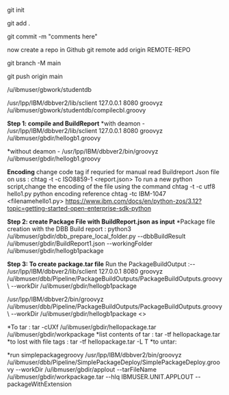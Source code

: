 git init

git add .

git commit -m "comments here"

now create a repo in Github
git remote add origin REMOTE-REPO

git branch -M main

git push origin main

/u/ibmuser/gbwork/studentdb

/usr/lpp/IBM/dbbver2/lib/sclient 127.0.0.1 8080 groovyz  /u/ibmuser/gbwork/studentdb/compilecbl.groovy

**Step 1: compile and BuildReport**
 *with deamon - /usr/lpp/IBM/dbbver2/lib/sclient 127.0.0.1 8080 groovyz /u/ibmuser/gbdir/hellogb1.groovy

  *without deamon - /usr/lpp/IBM/dbbver2/bin/groovyz /u/ibmuser/gbdir/hellogb1.groovy

**Encoding**
change code tag if requried for manual read Buildreport Json file on uss : chtag -t -c ISO8859-1 <report.json>
To run a new python script,change the encoding of the file using the command   chtag -t -c utf8 hello1.py
python encoding reference chtag -tc IBM-1047 <filenamehello1.py>
https://www.ibm.com/docs/en/python-zos/3.12?topic=getting-started-open-enterprise-sdk-python 

**Step 2: create Package File with BuildReport.json as input**
*Package file creation with the DBB Build report :
python3 /u/ibmuser/gbdir/dbb_prepare_local_folder.py --dbbBuildResult /u/ibmuser/gbdir/BuildReport1.json               --workingFolder /u/ibmuser/gbdir/hellogb1package

**Step 3: To create package.tar file**
Run the PackageBuildOutput :-- 
/usr/lpp/IBM/dbbver2/lib/sclient 127.0.0.1 8080 groovyz /u/ibmuser/dbb/Pipeline/PackageBuildOutputs/PackageBuildOutputs.groovy \ --workDir /u/ibmuser/gbdir/hellogb1package

/usr/lpp/IBM/dbbver2/bin/groovyz  /u/ibmuser/dbb/Pipeline/PackageBuildOutputs/PackageBuildOutputs.groovy \ --workDir /u/ibmuser/gbdir/hellogb1package
<<Error in this step>>

*To tar :
tar -cUXf /u/ibmuser/gbdir/hellopackage.tar  /u/ibmuser/gbdir/workpackage
*list contents of tar : tar -tf hellopackage.tar 
*to lost with file tags : tar -tf hellopackage.tar -L T
*to untar:

*run simplepackagegroovy
/usr/lpp/IBM/dbbver2/bin/groovyz  /u/ibmuser/dbb/Pipeline/SimplePackageDeploy/SimplePackageDeploy.groovy --workDir /u/ibmuser/gbdir/applout --tarFileName /u/ibmuser/gbdir/workpackage.tar --hlq IBMUSER.UNIT.APPLOUT --packageWithExtension


